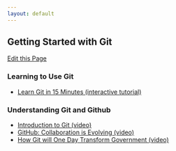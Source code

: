 ```yaml
---
layout: default
---
```


## Getting Started with Git

<a class="btn btn-mini pull-right forkModalTrigger" href="https://github.com/lukecharde/govgit">Edit this Page</a>

### Learning to Use Git

- [Learn Git in 15 Minutes (interactive tutorial)](http://try.github.com/)

### Understanding Git and Github

- [Introduction to Git (video)](http://www.youtube.com/watch?v=ZDR433b0HJY)
- [GitHub: Collaboration is Evolving (video)](http://www.youtube.com/watch?v=ZJEvpxEq3Ms)
- [How Git will One Day Transform Government (video)](http://www.youtube.com/watch?v=CEN4XNth61o)


